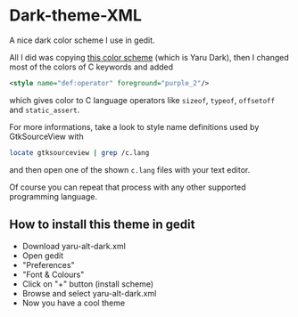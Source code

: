 # Dark-theme-XML
A nice dark color scheme I use in gedit.

All I did was copying [this color scheme](https://github.com/ubuntu/yaru/blob/master/gtksourceview/gtksourceview-5/dark.xml.in) (which is Yaru Dark), then I changed most of the colors of C keywords and added

```xml
<style name="def:operator" foreground="purple_2"/>
```
which gives color to C language operators like `sizeof`, `typeof`, `offsetoff` and `static_assert`.

For more informations, take a look to style name definitions used by GtkSourceView with
```bash
locate gtksourceview | grep /c.lang
```
and then open one of the shown `c.lang` files with your text editor.

Of course you can repeat that process with any other supported programming language.

## How to install this theme in gedit
- Download yaru-alt-dark.xml
- Open gedit
- "Preferences"
- "Font & Colours"
- Click on "+" button (install scheme)
- Browse and select yaru-alt-dark.xml
- Now you have a cool theme
